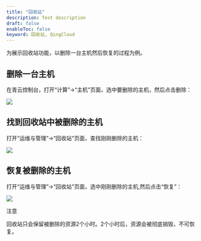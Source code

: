 ```yaml
---
title: "回收站"
description: Test description
draft: false
enableToc: false
keyword: 回收站, QingCloud
---
```




为展示回收站功能，以删除一台主机然后恢复的过程为例。

## 删除一台主机

在青云控制台，打开“计算”->“主机”页面，选中要删除的主机，然后点击删除：

![](../../_images/delete_instance.png)


## 找到回收站中被删除的主机

打开“运维与管理”->“回收站”页面，查找刚刚删除的主机：

![](../../_images/find_delete_instance.png)


## 恢复被删除的主机
打开“运维与管理”->“回收站”页面，选中刚刚删除的主机,然后点击“恢复”：

![](../../_images/find_deleted_and_recover.png)

注意

回收站只会保留被删除的资源2个小时。2个小时后，资源会被彻底销毁，不可恢复。